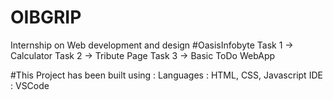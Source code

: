 # OIBGRIP
Internship on Web development and design #OasisInfobyte
 Task 1 -> Calculator
 Task 2 -> Tribute Page
 Task 3 -> Basic ToDo WebApp
 
#This Project has been built using :
 Languages : HTML, CSS, Javascript
 IDE : VSCode
